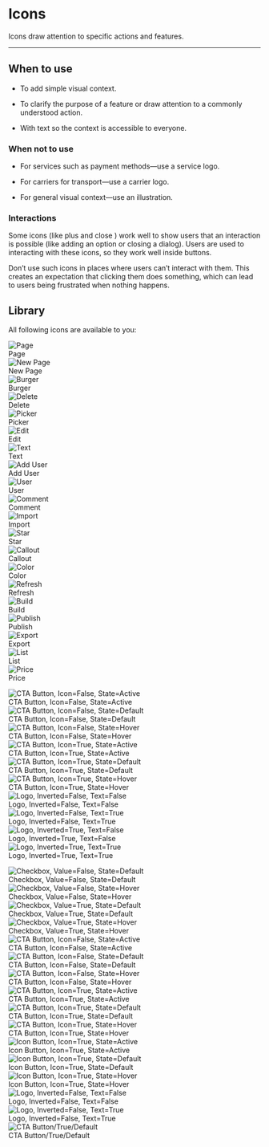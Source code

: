 
# Icons

Icons draw attention to specific actions and features.

---

## When to use

- To add simple visual context.

- To clarify the purpose of a feature or draw attention to a commonly understood action.

- With text so the context is accessible to everyone.

### When not to use

- For services such as payment methods—use a service logo.

- For carriers for transport—use a carrier logo.

- For general visual context—use an illustration.

### Interactions

Some icons (like plus and close ) work well to show users that an interaction is possible (like adding an option or closing a dialog). Users are used to interacting with these icons, so they work well inside buttons.

Don’t use such icons in places where users can’t interact with them. This creates an expectation that clicking them does something, which can lead to users being frustrated when nothing happens.

## Library

All following icons are available to you:

  
![Page](https://studio-assets.supernova.io/design-systems/19054/33c03e95-a2cb-40da-b3ac-ae867d30c19d.png)  
Page  
![New Page](https://studio-assets.supernova.io/design-systems/19054/a8674b44-2205-403d-82b5-6206aacbfdec.png)  
New Page  
![Burger](https://studio-assets.supernova.io/design-systems/19054/c5f9a134-1699-47c9-bb1a-dd10b5e18b14.png)  
Burger  
![Delete](https://studio-assets.supernova.io/design-systems/19054/c563df19-c38f-438d-81ab-e59f5564f1cf.png)  
Delete  
![Picker](https://studio-assets.supernova.io/design-systems/19054/b73afd05-bb3c-4fd1-b6bc-73dc5e06f20f.png)  
Picker  
![Edit](https://studio-assets.supernova.io/design-systems/19054/271d4847-c18e-4afa-a7f9-58fe061a2f4c.png)  
Edit  
![Text](https://studio-assets.supernova.io/design-systems/19054/8438c033-93a2-4c64-bb59-2f64022642f6.png)  
Text  
![Add User](https://studio-assets.supernova.io/design-systems/19054/61a20cbf-6c60-43cd-87fd-d4e5f513f392.png)  
Add User  
![User](https://studio-assets.supernova.io/design-systems/19054/7303c136-52a9-4545-ad14-5391843edbb3.png)  
User  
![Comment](https://studio-assets.supernova.io/design-systems/19054/e0f52763-9847-46f7-b0b6-99e79dbba253.png)  
Comment  
![Import](https://studio-assets.supernova.io/design-systems/19054/98d12b23-dc25-46b1-a4fb-dd6cba1375ba.png)  
Import  
![Star](https://studio-assets.supernova.io/design-systems/19054/2d029053-d85f-484c-abc3-4895874b6172.png)  
Star  
![Callout](https://studio-assets.supernova.io/design-systems/19054/b58532f4-58b8-4042-a519-1c07bc63d4c9.png)  
Callout  
![Color](https://studio-assets.supernova.io/design-systems/19054/397f30ed-e667-44c6-af95-d692b7ba3f43.png)  
Color  
![Refresh](https://studio-assets.supernova.io/design-systems/19054/03348c6c-c21f-4d0f-9811-4a3426d09d15.png)  
Refresh  
![Build](https://studio-assets.supernova.io/design-systems/19054/27f9cd34-3f67-42cf-a08f-4a60ede22c96.png)  
Build  
![Publish](https://studio-assets.supernova.io/design-systems/19054/4e6340c8-ea2c-430b-939b-16fef58f60d9.png)  
Publish  
![Export](https://studio-assets.supernova.io/design-systems/19054/eb6cb3f1-eac0-47dc-a401-375fee6fd6ce.png)  
Export  
![List](https://studio-assets.supernova.io/design-systems/19054/b0848907-e0de-4a3e-91aa-a9c596e0b325.png)  
List  
![Price](https://studio-assets.supernova.io/design-systems/19054/229feffd-65e2-4676-a25e-063c70f9d7fd.png)  
Price  


  
![CTA Button, Icon=False, State=Active](https://studio-assets.supernova.io/design-systems/19054/2388d094-8213-4dca-8053-75af6b6ac9bc.png)  
CTA Button, Icon=False, State=Active  
![CTA Button, Icon=False, State=Default](https://studio-assets.supernova.io/design-systems/19054/3ed42660-8c01-4399-bff3-39f3062df540.png)  
CTA Button, Icon=False, State=Default  
![CTA Button, Icon=False, State=Hover](https://studio-assets.supernova.io/design-systems/19054/f1b7531e-1f83-435d-b70f-fd003cb627ff.png)  
CTA Button, Icon=False, State=Hover  
![CTA Button, Icon=True, State=Active](https://studio-assets.supernova.io/design-systems/19054/9ccd96de-5276-4023-8e99-31cce3fd6b34.png)  
CTA Button, Icon=True, State=Active  
![CTA Button, Icon=True, State=Default](https://studio-assets.supernova.io/design-systems/19054/554afbdb-09a2-4f6a-ae04-e6a4ec179d63.png)  
CTA Button, Icon=True, State=Default  
![CTA Button, Icon=True, State=Hover](https://studio-assets.supernova.io/design-systems/19054/c978b7d1-c8d5-4225-b13d-34061abf2c3b.png)  
CTA Button, Icon=True, State=Hover  
![Logo, Inverted=False, Text=False](https://studio-assets.supernova.io/design-systems/19054/bb57bd6b-a8a0-464a-941b-fa20d845b817.png)  
Logo, Inverted=False, Text=False  
![Logo, Inverted=False, Text=True](https://studio-assets.supernova.io/design-systems/19054/ab893cc1-bca5-414f-a946-318f5fc87d19.png)  
Logo, Inverted=False, Text=True  
![Logo, Inverted=True, Text=False](https://studio-assets.supernova.io/design-systems/19054/85def6fe-5afe-47e2-9945-dad92f68549a.png)  
Logo, Inverted=True, Text=False  
![Logo, Inverted=True, Text=True](https://studio-assets.supernova.io/design-systems/19054/e3d7db36-dbb5-4b6c-8f86-801038759705.png)  
Logo, Inverted=True, Text=True  


  
![Checkbox, Value=False, State=Default](https://studio-assets.supernova.io/design-systems/19054/96d6cfea-0321-43a4-b823-c188866ae91f.png)  
Checkbox, Value=False, State=Default  
![Checkbox, Value=False, State=Hover](https://studio-assets.supernova.io/design-systems/19054/7c573c03-d217-4eeb-9c91-0add4798c9ba.png)  
Checkbox, Value=False, State=Hover  
![Checkbox, Value=True, State=Default](https://studio-assets.supernova.io/design-systems/19054/bb5574fd-9c18-4335-9885-d8a253af8a5c.png)  
Checkbox, Value=True, State=Default  
![Checkbox, Value=True, State=Hover](https://studio-assets.supernova.io/design-systems/19054/981780c3-ecb1-4509-9b30-f51592c91249.png)  
Checkbox, Value=True, State=Hover  
![CTA Button, Icon=False, State=Active](https://studio-assets.supernova.io/design-systems/19054/2388d094-8213-4dca-8053-75af6b6ac9bc.png)  
CTA Button, Icon=False, State=Active  
![CTA Button, Icon=False, State=Default](https://studio-assets.supernova.io/design-systems/19054/3ed42660-8c01-4399-bff3-39f3062df540.png)  
CTA Button, Icon=False, State=Default  
![CTA Button, Icon=False, State=Hover](https://studio-assets.supernova.io/design-systems/19054/f1b7531e-1f83-435d-b70f-fd003cb627ff.png)  
CTA Button, Icon=False, State=Hover  
![CTA Button, Icon=True, State=Active](https://studio-assets.supernova.io/design-systems/19054/9ccd96de-5276-4023-8e99-31cce3fd6b34.png)  
CTA Button, Icon=True, State=Active  
![CTA Button, Icon=True, State=Default](https://studio-assets.supernova.io/design-systems/19054/554afbdb-09a2-4f6a-ae04-e6a4ec179d63.png)  
CTA Button, Icon=True, State=Default  
![CTA Button, Icon=True, State=Hover](https://studio-assets.supernova.io/design-systems/19054/c978b7d1-c8d5-4225-b13d-34061abf2c3b.png)  
CTA Button, Icon=True, State=Hover  
![Icon Button, Icon=True, State=Active](https://studio-assets.supernova.io/design-systems/19054/9f66b8a8-1605-49b2-b0ab-bbdaf9f7fd51.png)  
Icon Button, Icon=True, State=Active  
![Icon Button, Icon=True, State=Default](https://studio-assets.supernova.io/design-systems/19054/dbcee80d-3539-455f-9524-87b12f312efa.png)  
Icon Button, Icon=True, State=Default  
![Icon Button, Icon=True, State=Hover](https://studio-assets.supernova.io/design-systems/19054/39b50dfa-9499-4406-b903-e96fbab5f827.png)  
Icon Button, Icon=True, State=Hover  
![Logo, Inverted=False, Text=False](https://studio-assets.supernova.io/design-systems/19054/bb57bd6b-a8a0-464a-941b-fa20d845b817.png)  
Logo, Inverted=False, Text=False  
![Logo, Inverted=False, Text=True](https://studio-assets.supernova.io/design-systems/19054/ab893cc1-bca5-414f-a946-318f5fc87d19.png)  
Logo, Inverted=False, Text=True  
![CTA Button/True/Default](https://studio-assets.supernova.io/design-systems/19054/96bcb683-2062-4bf8-91dc-632d0229132f.png)  
CTA Button/True/Default  
